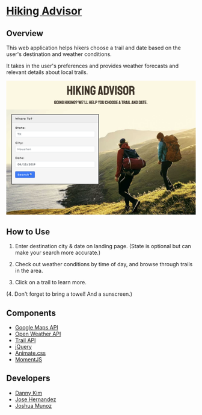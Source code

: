 # [Hiking Advisor](https://danninemx.github.io/hiking-advisor/)

## Overview

This web application helps hikers choose a trail and date based on the user's destination and weather conditions.

It takes in the user's preferences and provides weather forecasts and relevant details about local trails.

![Hiking-Advisor-Screenshot01](./assets/images/Hiking-Advisor.png)

## How to Use

1. Enter destination city & date on landing page. (State is optional but can make your search more accurate.)

2. Check out weather conditions by time of day, and browse through trails in the area.

3. Click on a trail to learn more.

(4. Don't forget to bring a towel! And a sunscreen.)

## Components

- [Google Maps API](https://cloud.google.com/maps-platform/)
- [Open Weather API](https://rapidapi.com/community/api/open-weather-map)
- [Trail API](https://rapidapi.com/trailapi/api/trailapi)
- [jQuery](https://jquery.com)
- [Animate.css](https://github.com/daneden/animate.css/)
- [MomentJS](https://momentjs.com)

## Developers

- [Danny Kim](https://github.com/danninemx)
- [Jose Hernandez](https://github.com/Unlovingmotherboard)
- [Joshua Munoz](https://github.com/Joshmunoz63)
